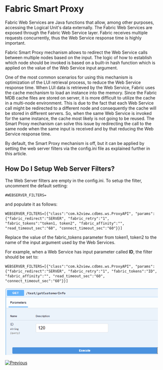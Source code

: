# Fabric Smart Proxy

Fabric Web Services are Java functions that allow, among other purposes, accessing the Logical Unit's data externally. The Fabric Web Services are exposed through the Fabric Web Service layer. Fabric receives multiple requests concurrently, thus the Web Service response time is highly important. 

Fabric Smart Proxy mechanism allows to redirect the Web Service calls between multiple nodes based on the input. The logic of how to establish which node should be invoked is based on a built-in hash function which is applied on the value of the Web Service input argument. 

One of the most common scenarios for using this mechanism is optimization of the LUI retrieval process, to reduce the Web Service response time. 
When LUI data is retrieved by the Web Service, Fabric uses the cache mechanism to load an instance into the memory. Since the Fabric MDB cache files are stored on server, it is more difficult to utilize the cache in a multi-node environment. This is due to the fact that each Web Service call might be redirected to a different node and consequently the cache will be stored in different servers. So, when the same Web Service is invoked for the same instance, the cache most likely is not going to be reused. The Smart Proxy mechanism can solve this issue by redirecting the call to the same node when the same input is received and by that reducing the Web Service response time.

By default, the Smart Proxy mechanism is off, but it can be applied by setting the web server filters via the config.ini file as explained further in this article.

## How Do I Setup Web Server Filters?

The Web Server filters are empty in the config.ini. To setup the filter, uncomment the default setting:

~~~
#WEBSERVER_FILTERS=
~~~

and populate it as follows:

~~~
WEBSERVER_FILTERS=[{"class":"com.k2view.cdbms.ws.ProxyAPI", "params":{"fabric_redirect":"SERVER", "fabric_retry":"1", "fabric_tokens":"token1, token2", "fabric_affinity":"", "read_timeout_sec":"60", "connect_timeout_sec":"60"}}]
~~~

Replace the value of the fabric_tokens parameter from token1, token2 to the name of the input argument used by the Web Services. 

For example, when a Web Service has input parameter called **ID**, the filter should be set to:

~~~
WEBSERVER_FILTERS=[{"class":"com.k2view.cdbms.ws.ProxyAPI", "params":{"fabric_redirect":"SERVER", "fabric_retry":"1", "fabric_tokens":"ID", "fabric_affinity":"", "read_timeout_sec":"60", "connect_timeout_sec":"60"}}]
~~~

<img src="images/web-service-proxy.png" style="zoom:80%;" />





[![Previous](/articles/images/Previous.png)](/articles/15_web_services_and_graphit/16_rest_api_additions.md)
